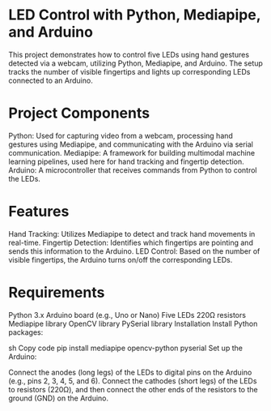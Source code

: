 # LED Control with Python, Mediapipe, and Arduino
This project demonstrates how to control five LEDs using hand gestures detected via a webcam, utilizing Python, Mediapipe, and Arduino. The setup tracks the number of visible fingertips and lights up corresponding LEDs connected to an Arduino.

# Project Components
Python: Used for capturing video from a webcam, processing hand gestures using Mediapipe, and communicating with the Arduino via serial communication.
Mediapipe: A framework for building multimodal machine learning pipelines, used here for hand tracking and fingertip detection.
Arduino: A microcontroller that receives commands from Python to control the LEDs.
# Features
Hand Tracking: Utilizes Mediapipe to detect and track hand movements in real-time.
Fingertip Detection: Identifies which fingertips are pointing and sends this information to the Arduino.
LED Control: Based on the number of visible fingertips, the Arduino turns on/off the corresponding LEDs.
# Requirements
Python 3.x
Arduino board (e.g., Uno or Nano)
Five LEDs
220Ω resistors
Mediapipe library
OpenCV library
PySerial library
Installation
Install Python packages:

sh
Copy code
pip install mediapipe opencv-python pyserial
Set up the Arduino:

Connect the anodes (long legs) of the LEDs to digital pins on the Arduino (e.g., pins 2, 3, 4, 5, and 6).
Connect the cathodes (short legs) of the LEDs to resistors (220Ω), and then connect the other ends of the resistors to the ground (GND) on the Arduino.

